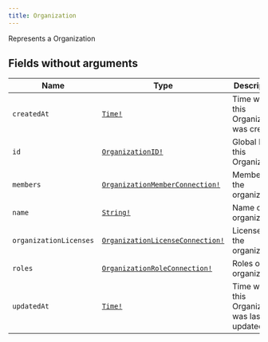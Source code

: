 ```yaml
---
title: Organization
---
```


Represents a Organization

## Fields without arguments

| Name | Type | Description |
|------|------|-------------|
| `createdAt` | [`Time!`](../scalar/time.md) | Time when this Organization was created |
| `id` | [`OrganizationID!`](../scalar/organizationid.md) | Global ID of this Organization |
| `members` | [`OrganizationMemberConnection!`](../object/organizationmemberconnection.md) | Members of the organization |
| `name` | [`String!`](../scalar/string.md) | Name of the organization |
| `organizationLicenses` | [`OrganizationLicenseConnection!`](../object/organizationlicenseconnection.md) | Licenses of the organization |
| `roles` | [`OrganizationRoleConnection!`](../object/organizationroleconnection.md) | Roles of the organization |
| `updatedAt` | [`Time!`](../scalar/time.md) | Time when this Organization was last updated |

